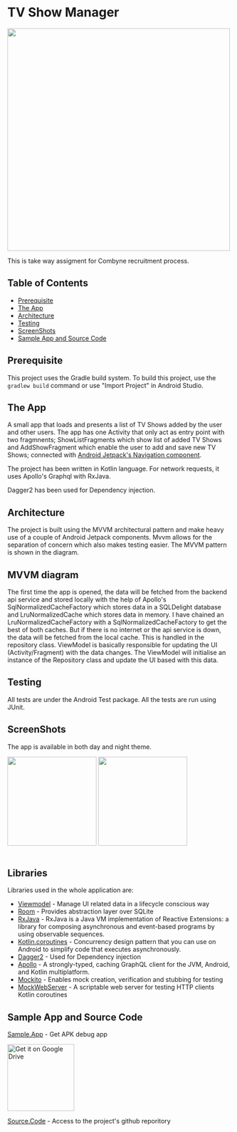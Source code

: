 # TV Show Manager

<img src="https://www.svod.org/wp-content/uploads/2014/11/combyne_logo.jpg" width="500" style="max-width:100%;">

This is take way assigment for Combyne recruitment process.

## Table of Contents

- [Prerequisite](#prerequisite)
- [The App](#theapp)
- [Architecture](#architecture)
- [Testing](#testing)
- [ScreenShots](#screenshots)
- [Sample App and Source Code](#sampleappandsourcecode)

## Prerequisite

This project uses the Gradle build system. To build this project, use the
`gradlew build` command or use "Import Project" in Android Studio.

## The App

A small app that loads and presents a list of TV Shows added by the user and other users. 
The app has one Activity that only act as entry point with two fragmnents; ShowListFragments which show list of 
added TV Shows and AddShowFragment which enable the user to add and save new TV Shows; connected with 
 [Android Jetpack's Navigation component](https://developer.android.com/guide/navigation?gclid=Cj0KCQjw1dGJBhD4ARIsANb6Odmh4CV6GS_peBCMej132Lmw-XgWFrSs-QD5qIATxSGStgHi4OLvlkAaAilWEALw_wcB&gclsrc=aw.ds).

The project has been written in Kotlin language. For network requests, it uses Apollo's Graphql with RxJava.

Dagger2 has been used for Dependency injection.

## Architecture
The project is built using the MVVM architectural pattern and make heavy use of a couple of Android Jetpack components. Mvvm allows for the separation of concern which also makes testing easier. The MVVM pattern is shown in the diagram. 



## MVVM diagram
The first time the app is opened, the data will be fetched from the backend api service and stored locally with 
the help of Apollo's SqlNormalizedCacheFactory which stores data in a SQLDelight database and  LruNormalizedCache 
which stores data in memory.
I have chained an LruNormalizedCacheFactory with a SqlNormalizedCacheFactory to get the best of both caches.
But if there is no internet or the api service is down, the data will be fetched from the local cache.
This is handled in the repository class.
ViewModel is basically responsible for updating the UI (Activity/Fragment) with the data changes.
The ViewModel will initialise an instance of the Repository class and update the UI based with this data.



## Testing
All tests are under the Android Test package. All the tests are run using JUnit.

## ScreenShots


The app is available in both day and night theme.


<img src="https://user-images.githubusercontent.com/47601553/128050057-1329ee0b-4b62-4c66-af56-38cbb176a643.jpg" width="200" style="max-width:100%;">   <img src="https://user-images.githubusercontent.com/47601553/128050100-f7c220d8-bde2-41ff-92a6-1714fceef7a2.jpg" width="200" style="max-width:100%;"></br></br>

## Libraries

Libraries used in the whole application are:

- [Viewmodel](https://developer.android.com/topic/libraries/architecture/viewmodel) - Manage UI related data in a lifecycle conscious way 
- [Room](https://developer.android.com/training/data-storage/room) - Provides abstraction layer over SQLite
- [RxJava](https://github.com/ReactiveX/RxJava) - RxJava is a Java VM implementation of Reactive Extensions: a library for composing asynchronous and event-based programs by using observable sequences.
- [Kotlin.coroutines](https://developer.android.com/kotlin/coroutines?gclid=Cj0KCQjw1dGJBhD4ARIsANb6Odld-9wkN4Lkm6UJAvWRshusopwstZH5IXkSLzxv_Q5JYjgjozIywfcaAlS9EALw_wcB&gclsrc=aw.ds) - Concurrency design pattern that you can use on Android to simplify code that executes asynchronously.
- [Dagger2](https://dagger.dev/dev-guide/) - Used for Dependency injection
- [Apollo](https://github.com/apollographql/apollo-android) -  A strongly-typed, caching GraphQL client for the JVM, Android, and Kotlin multiplatform. 
- [Mockito](https://javadoc.io/doc/org.mockito/mockito-core/latest/org/mockito/Mockito.html) - Enables mock creation, verification and stubbing for testing
- [MockWebServer](https://github.com/square/okhttp/tree/master/mockwebserver) - A scriptable web server for testing HTTP clients
Kotlin coroutines
## Sample App and Source Code

[Sample.App](https://drive.google.com/file/d/1thBIMv_iKiMHpq0gNiEkTk3p0NtIZYM6/view?usp=sharing) - Get APK debug app
<p><a href="https://drive.google.com/file/d/1thBIMv_iKiMHpq0gNiEkTk3p0NtIZYM6/view?usp=sharing"><img width="150" alt="Get it on Google Drive" src="https://user-images.githubusercontent.com/47601553/128481494-a5347b33-cc5f-4a2a-8d2a-7fc5f6acd41b.jpg" data-canonical-src="https://storage.googleapis.com/gweb-uniblog-publish-prod/images/Google_Drive.max-1100x1100.png" style="max-width:100%;"></a></p>

[Source.Code](https://github.com/Hechio/payoneer) - Access to the project's github reporitory
